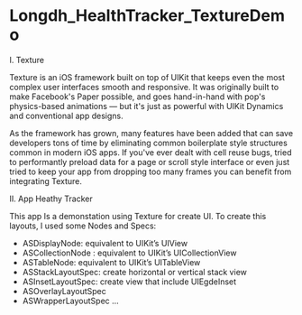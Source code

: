 # Longdh_HealthTracker_TextureDemo
I. Texture
  
  Texture is an iOS framework built on top of UIKit that keeps even the most complex user interfaces smooth and responsive. It was originally built to make Facebook's Paper possible, and goes hand-in-hand with pop's physics-based animations — but it's just as powerful with UIKit Dynamics and conventional app designs.
  
  As the framework has grown, many features have been added that can save developers tons of time by eliminating common boilerplate style structures common in modern iOS apps. If you've ever dealt with cell reuse bugs, tried to performantly preload data for a page or scroll style interface or even just tried to keep your app from dropping too many frames you can benefit from integrating Texture.
	
II. App Heathy Tracker

This app Is a demonstation using Texture for create UI. To create this layouts, I used some Nodes and Specs:

- ASDisplayNode: equivalent to UIKit’s UIView
- ASCollectionNode : equivalent to UIKit’s UICollectionView
- ASTableNode: equivalent to UIKit’s UITableView
- ASStackLayoutSpec: create horizontal or vertical stack view
- ASInsetLayoutSpec: create view that include UIEgdeInset
- ASOverlayLayoutSpec
- ASWrapperLayoutSpec
...
